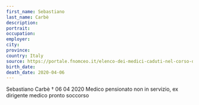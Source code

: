 ```yaml
---
first_name: Sebastiano
last_name: Carbè
description: 
portrait: 
occupation: 
employer: 
city: 
province: 
country: Italy
source: https://portale.fnomceo.it/elenco-dei-medici-caduti-nel-corso-dellepidemia-di-covid-19/
birth_date: 
death_date: 2020-04-06
---
```


Sebastiano Carbè † 06 04 2020
Medico pensionato non in servizio, ex dirigente medico pronto soccorso